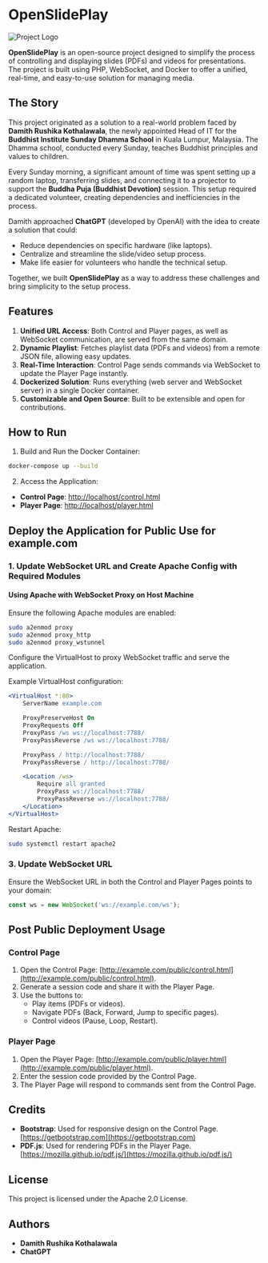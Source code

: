 
# OpenSlidePlay

![Project Logo](https://github.com/damithkothalawala/OpenSlidePlay/tree/main/blob/main/OpenSlidePlay.png?raw=true)


**OpenSlidePlay** is an open-source project designed to simplify the process of controlling and displaying slides (PDFs) and videos for presentations. The project is built using PHP, WebSocket, and Docker to offer a unified, real-time, and easy-to-use solution for managing media.

## The Story

This project originated as a solution to a real-world problem faced by **Damith Rushika Kothalawala**, the newly appointed Head of IT for the **Buddhist Institute Sunday Dhamma School** in Kuala Lumpur, Malaysia. The Dhamma school, conducted every Sunday, teaches Buddhist principles and values to children.

Every Sunday morning, a significant amount of time was spent setting up a random laptop, transferring slides, and connecting it to a projector to support the **Buddha Puja (Buddhist Devotion)** session. This setup required a dedicated volunteer, creating dependencies and inefficiencies in the process.

Damith approached **ChatGPT** (developed by OpenAI) with the idea to create a solution that could:

- Reduce dependencies on specific hardware (like laptops).
- Centralize and streamline the slide/video setup process.
- Make life easier for volunteers who handle the technical setup.

Together, we built **OpenSlidePlay** as a way to address these challenges and bring simplicity to the setup process.

## Features

1. **Unified URL Access**: Both Control and Player pages, as well as WebSocket communication, are served from the same domain.
2. **Dynamic Playlist**: Fetches playlist data (PDFs and videos) from a remote JSON file, allowing easy updates.
3. **Real-Time Interaction**: Control Page sends commands via WebSocket to update the Player Page instantly.
4. **Dockerized Solution**: Runs everything (web server and WebSocket server) in a single Docker container.
5. **Customizable and Open Source**: Built to be extensible and open for contributions.

## How to Run

1. Build and Run the Docker Container:

```bash
docker-compose up --build
```

2. Access the Application:

- **Control Page**: [http://localhost/control.html](http://localhost/control.html)
- **Player Page**: [http://localhost/player.html](http://localhost/player.html)


## Deploy the Application for Public Use for example.com

### 1. Update WebSocket URL and Create Apache Config with Required Modules
#### Using Apache with WebSocket Proxy on Host Machine
Ensure the following Apache modules are enabled:
```bash
sudo a2enmod proxy
sudo a2enmod proxy_http
sudo a2enmod proxy_wstunnel
```
Configure the VirtualHost to proxy WebSocket traffic and serve the application.

Example VirtualHost configuration:
```apache
<VirtualHost *:80>
    ServerName example.com

    ProxyPreserveHost On
    ProxyRequests Off
    ProxyPass /ws ws://localhost:7788/
    ProxyPassReverse /ws ws://localhost:7788/

    ProxyPass / http://localhost:7788/
    ProxyPassReverse / http://localhost:7788/

    <Location /ws>
        Require all granted
        ProxyPass ws://localhost:7788/
        ProxyPassReverse ws://localhost:7788/
    </Location>
</VirtualHost>
```
Restart Apache:
```bash
sudo systemctl restart apache2
```

### 3. Update WebSocket URL
Ensure the WebSocket URL in both the Control and Player Pages points to your domain:
```javascript
const ws = new WebSocket('ws://example.com/ws');
```

## Post Public Deployment Usage

### Control Page
1. Open the Control Page: [http://example.com/public/control.html](http://example.com/public/control.html).
2. Generate a session code and share it with the Player Page.
3. Use the buttons to:
   - Play items (PDFs or videos).
   - Navigate PDFs (Back, Forward, Jump to specific pages).
   - Control videos (Pause, Loop, Restart).

### Player Page
1. Open the Player Page: [http://example.com/public/player.html](http://example.com/public/player.html).
2. Enter the session code provided by the Control Page.
3. The Player Page will respond to commands sent from the Control Page.

## Credits
- **Bootstrap**: Used for responsive design on the Control Page. [https://getbootstrap.com](https://getbootstrap.com)
- **PDF.js**: Used for rendering PDFs in the Player Page. [https://mozilla.github.io/pdf.js/](https://mozilla.github.io/pdf.js/)

## License
This project is licensed under the Apache 2.0 License.

## Authors
- **Damith Rushika Kothalawala**
- **ChatGPT**

